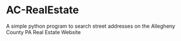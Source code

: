 # AC-RealEstate
A simple python program to search street addresses on the Allegheny County PA Real Estate Website
